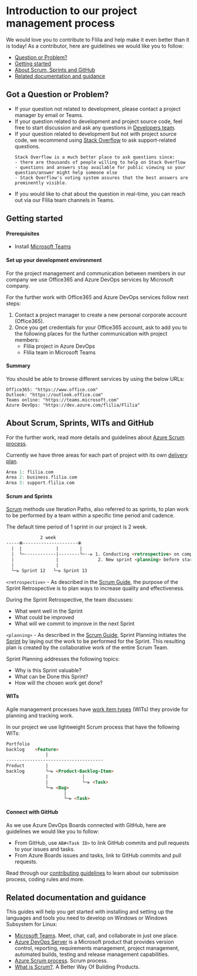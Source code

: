 # Introduction to our project management process
We would love you to contribute to Flilia and help make it even better than it is today! As a contributor, here are guidelines we would like you to follow:

- [Question or Problem?](#question)
- [Getting started](#start)
- [About Scrum, Sprints and GitHub](#scrum)
- [Related documentation and guidance](#guidance)

## Got a Question or Problem?
- If your question not related to development, please contact a project manager by email or Teams.
- If your question related to development and project source code, feel free to start discussion and ask any questions in [Developers team][developers-team].
- If your question related to development but not with project source code, we recommend using [Stack Overflow][stackoverflow] to ask support-related questions.
	```
	Stack Overflow is a much better place to ask questions since:
	- there are thousands of people willing to help on Stack Overflow
	- questions and answers stay available for public viewing so your question/answer might help someone else
	- Stack Overflow's voting system assures that the best answers are prominently visible.
	```
- If you would like to chat about the question in real-time, you can reach out via our Flilia team channels in Teams.

## <a name="start"></a> Getting started

#### Prerequisites
- Install [Microsoft Teams][teams]

#### Set up your development environment
For the project management and communication between members in our company we use Office365 and Azure DevOps services by Microsoft company.

For the further work with Office365 and Azure DevOps services follow next steps:
1. Contact a project manager to create a new personal corporate account (Office365).
2. Once you get credentials for your Office365 account, ask to add you to the following places for the further communication with project members:
	- Flilia project in Azure DevOps
	- Flilia team in Microsoft Teams

#### Summary
You should be able to browse different services by using the below URLs:
```shell
Office365: "https://www.office.com"
Outlook: "https://outlook.office.com"
Teams online: "https://teams.microsoft.com"
Azure DevOps: "https://dev.azure.com/flilia/Flilia"
```

## <a name="scrum"></a> About Scrum, Sprints, WITs and GitHub
For the further work, read more details and guidelines about [Azure Scrum process][scrumazure].

Currently we have three areas for each part of project with its own [delivery plan][plan].
```swift
Area 1: flilia.com
Area 2: business.flilia.com
Area 3: support.flilia.com
```

#### Scrum and Sprints
[Scrum][scrum] methods use Iteration Paths, also referred to as sprints, to plan work to be performed by a team within a specific time period and cadence.

The default time period of 1 sprint in our project is 2 week.

```html
             2 week
-----⦿---------------------⦿
  |  |             |        |
  |  └─------------|--------└─--⫸ 1. Conducting <retrospective> on completed sprint
  |                |               2. New sprint <planning> before start
  |                |                       
  └─⫸ Sprint 12   └─⫸ Sprint 13
```

`<retrospective>` - As described in the [Scrum Guide][scrumguides], the purpose of the Sprint Retrospective is to plan ways to increase quality and effectiveness.

During the Sprint Retrospective, the team discusses:
- What went well in the Sprint
- What could be improved
- What will we commit to improve in the next Sprint

`<planning>` - As described in the [Scrum Guide][scrumguides], Sprint Planning initiates the [Sprint][sprint] by laying out the work to be performed for the Sprint. This resulting plan is created by the collaborative work of the entire Scrum Team.

Sprint Planning addresses the following topics:
- Why is this Sprint valuable?
- What can be Done this Sprint?
- How will the chosen work get done?

#### WITs
Agile management processes have [work item types][scrumwits] (WITs) they provide for planning and tracking work.

In our project we use lightweight Scrum process that have the following WITs:
```html
Portfolio
backlog    <Feature>
               |
-------------------------------------
Product        |
backlog        └─⫸ <Product-Backlog-Item>
               |             |
               |             └─⫸ <Task>
               └─⫸ <Bug>
                      |
                      └─⫸ <Task>
```

#### Connect with GitHub
As we use Azure DevOps Boards connected with GitHub, here are guidelines we would like you to follow:
- From GitHub, use `AB#<Task ID>` to link GitHub commits and pull requests to your issues and tasks.
- From Azure Boards issues and tasks, link to GitHub commits and pull requests.

Read through our [contributing guidelines][contributing] to learn about our submission process, coding rules and more.

## <a name="guidance"></a> Related documentation and guidance
This guides will help you get started with installing and setting up the languages and tools you need to develop on Windows or Windows Subsystem for Linux:

- [Microsoft Teams][teams]. Meet, chat, call, and collaborate in just one place.
- [Azure DevOps Server][azure] is a Microsoft product that provides version control, reporting, requirements management, project management, automated builds, testing and release management capabilities.
- [Azure Scrum process][scrumazure]. Scrum process.
- [What is Scrum?][scrum]. A Better Way Of Building Products.

[developers-team]: https://github.com/orgs/flilia/teams/developers-team
[azure]: https://azure.microsoft.com/en-us/services/devops/
[teams]: https://www.microsoft.com/en/microsoft-teams/group-chat-software
[fliliawiki]: https://dev.azure.com/flilia/Flilia/_wiki/
[scrumguides]: https://www.scrumguides.org/
[scrum]: https://www.scrum.org/resources/what-is-scrum
[scrumazure]: https://docs.microsoft.com/en-us/azure/devops/boards/work-items/guidance/scrum-process?view=azure-devops
[sprint]: https://www.scrum.org/resources/what-is-a-sprint-in-scrum
[strimplan]: https://www.scrum.org/resources/what-is-sprint-planning
[strimpretro]: https://www.scrum.org/resources/what-is-a-sprint-retrospective
[contributing]: CONTRIBUTING.md
[stackoverflow]: http://stackoverflow.com/
[scrumwits]: https://docs.microsoft.com/en-us/azure/devops/boards/work-items/guidance/scrum-process-workflow?view=azure-devops
[plan]: https://dev.azure.com/flilia/Flilia/_deliveryplans/plans